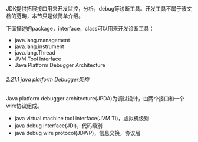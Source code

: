 JDK提供拓展接口用来开发监控，分析，debug等诊断工具。开发工具不属于该文档的范畴，本节只是做简单介绍。

下面描述的package，interface，class可以用来开发诊断工具：
- java.lang.management
- java.lang.instrument
- java.lang.Thread
- JVM Tool Interface
- Java Platform Debugger Architecture

###### 2.21.1 java platform Debugger架构
Java platform debugger architecture(JPDA)为调试设计，由两个接口和一个wire协议组成。

- java virtual machine tool interface(JVM TI)，虚拟机级别
- java debug interface(JDI)，代码级别
- java debug wire protocol(JDWP)，信息交换，协议层





